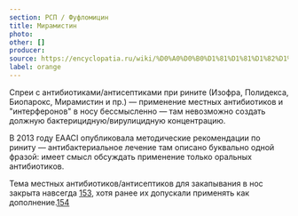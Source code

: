 ```yaml
---
section: РСП / Фуфломицин
title: Мирамистин
photo:
other: []
producer:
source: https://encyclopatia.ru/wiki/%D0%A0%D0%B0%D1%81%D1%81%D1%82%D1%80%D0%B5%D0%BB%D1%8C%D0%BD%D1%8B%D0%B9_%D1%81%D0%BF%D0%B8%D1%81%D0%BE%D0%BA_%D0%BF%D1%80%D0%B5%D0%BF%D0%B0%D1%80%D0%B0%D1%82%D0%BE%D0%B2
label: orange
---
```


Спреи с антибиотиками/антисептиками при рините (Изофра, Полидекса, Биопарокс, Мирамистин и пр.) — применение местных антибиотиков и "интерферонов" в носу бессмысленно — там невозможно создать должную бактерицидную/вирулицидную концентрацию.

В 2013 году EAACI опубликовала методические рекомендации по риниту — антибактериальное лечение там описано буквально одной фразой: имеет смысл обсуждать применение только оральных антибиотиков.

Тема местных антибиотиков/антисептиков для закапывания в нос закрыта навсегда [153](http://www.eaaci.org/resources/position-papers.html), хотя ранее их допускали применять как дополнение.[154](http://www.ncbi.nlm.nih.gov/pubmed/18702902)
